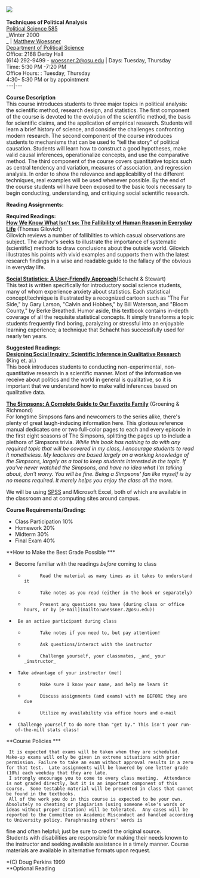   ![](images/mw_mast.jpg)  
---  
**Techniques of Political Analysis**  
[Political Science 585](index.htm)  
_Winter 2000  
_ |  [Matthew Woessner](http://psweb.sbs.ohio-state.edu/grads/mwoessner/)  
[Department of Political Science](http://psweb.sbs.ohio-state.edu/)  
Office: 2168 Derby Hall  
(614) 292-9499 - [woessner.2@osu.edu](mailto:woessner.2@osu.edu) |  Days:
Tuesday, Thursday  
Time: 5:30 PM -7:20 PM  
Office Hours:  :  Tuesday, Thursday  
4:30- 5:30 PM or by appointment  
---|---  
  
**Course Description**  
This course introduces students to three major topics in political analysis:
the scientific method, research design, and statistics. The first component of
the course is devoted to the evolution of the scientific method, the basis for
scientific claims, and the application of empirical research. Students will
learn a brief history of science, and consider the challenges confronting
modern research. The second  component of the course introduces students to
mechanisms that can be used to "tell the story" of political causation.
Students will learn how to construct a good hypotheses, make valid causal
inferences, operationalize concepts, and use the comparative method.  The
third component of the course covers quantitative topics such as central
tendency and variation, measures of association, and regression analysis.  In
order to show the relevance and applicability of the different techniques,
real examples will be used whenever possible.  By the end of the course
students will have been exposed to the basic tools necessary to begin
conducting, understanding, and critiquing social scientific research.

**Reading Assignments:**

**Required Readings:**  
**[How We Know What Isn't so: The Fallibility of Human Reason in Everyday
Life](http://shop.barnesandnoble.com/booksearch/isbnInquiry.asp?userid=2O0HU4I46A&mscssid=6GA7229GDXS12LS100CGND08M7HQ0FE6&pcount=0&srefer=&isbn=0029117062)**
(Thomas Gilovich)  
Gilovich reviews a number of fallibilties to which casual observations are
subject. The author's seeks to illustrate the importance of systematic
(scientific) methods to draw conclusions about the outside world. Gilovich
illustrates his points with vivid examples and supports them with the latest
research findings in a wise and readable guide to the fallacy of the obvious
in everyday life.

[**Social Statistics: A User-Friendly
Approach**](http://vig.abacon.com/catalog/abbooks/0,2371,0205140041,00.html)(Schacht
& Stewart)  
This text is written specifically for introductory social science students,
many of whom experience anxiety about statistics. Each statistical
concept/technique is illustrated by a recognized cartoon such as "The Far
Side," by Gary Larson, "Calvin and Hobbes," by Bill Waterson, and "Bloom
County," by Berke Breathed. Humor aside, this textbook contains in-depth
coverage of all the requisite statistical concepts. It simply transforms a
topic students frequently find boring, paralyzing or stressful into an
enjoyable learning experience; a technique that Schacht has successfully used
for nearly ten years.  

**Suggested Readings:**  
**[Designing Social Inquiry: Scientific Inference in Qualitative
Research](http://shop.barnesandnoble.com/booksearch/isbnInquiry.asp?userid=2O0HU4I46A&mscssid=6GA7229GDXS12LS100CGND08M7HQ0FE6&pcount=0&srefer=&isbn=0691034710)**
(King et. al.)  
This book introduces students to conducting non-experimental, non-quantitative
research in a scientific manner.  Most of the information we receive about
politics and the world in general is qualitative, so it is important that we
understand how to make valid inferences based on qualitative data.

**[The Simpsons: A Complete Guide to Our Favorite
Family](http://shop.barnesandnoble.com/booksearch/isbnInquiry.asp?userid=3M9MOGI42N&mscssid=6GA7229GDXS12LS100CGND08M7HQ0FE6&pcount=0&srefer=&salesurl=Rbn.com/&isbn=0060952520)**
(Groening  & Richmond)  
For longtime Simpsons fans and newcomers to the series alike, there's plenty
of great laugh-inducing information here. This glorious reference manual
dedicates one or two full-color pages to each and every episode in the first
eight seasons of The Simpsons, splitting the pages up to include a plethora of
Simpsons trivia. _While this book has nothing to do with any required topic
that will be covered in my class, I encourage students to read it nonetheless.
My leactures are based largely on a working knowledge of the Simpsons, largely
as a tool to keep students interested in the topic. If you've never watched
the Simpsons, and have no idea what I'm talking about, don't worry. You will
be fine. Being a Simpsons' fan like myself is by no means required. It merely
helps you enjoy the class all the more._

We will be using [SPSS](http://www.spss.com/) and Microsoft Excel, both of
which are available in the classroom and at computing sites around campus.  


**Course Requirements/Grading:**

  * Class Participation 10%
  * Homework 20%
  * Midterm 30%
  * Final Exam 40%

  
**How to Make the Best Grade Possible ***

  * Become familiar with the readings _before_ coming to class  
    *           Read the material as many times as it takes to understand it 
    *           Take notes as you read (either in the book or separately) 
    *           Present any questions you have (during class or office hours, or by [e-mail](mailto:woessner.2@osu.edu)) 
  *      Be an active participant during class 
    *           Take notes if you need to, but pay attention! 
    *           Ask questions/interact with the instructor 
    *           Challenge yourself, your classmates, _and_ your _instructor_  
  *      Take advantage of your instructor (me!) 
    *           Make sure I know your name, and help me learn it 
    *           Discuss assignments (and exams) with me BEFORE they are due 
    *           Utilize my availability via office hours and e-mail 
  *      Challenge yourself to do more than "get by." This isn't your run-of-the-mill stats class!

  
**Course Policies ***

     It is expected that exams will be taken when they are scheduled. Make-up exams will only be given in extreme situations with prior permission. Failure to take an exam without approval results in a zero for that test.  Late assignments will be lowered by one letter grade (10%) each weekday that they are late.    
     I strongly encourage you to come to every class meeting.  Attendance is not graded directly, but it is an important component of this course.  Some testable material will be presented in class that cannot be found in the textbooks.    
     All of the work you do in this course is expected to be your own. Absolutely no cheating or plagiarism (using someone else's words or ideas without proper citation) will be tolerated.  Any cases will be reported to the Committee on Academic Misconduct and handled according to University policy. Paraphrasing others' words is   
fine and often helpful; just be sure to credit the original source.  
     Students with disabilities are responsible for making their needs known to the instructor and seeking available assistance in a timely manner. Course materials are available in alternative formats upon request.    
    


*(C) Doug Perkins 1999   
**Optional Reading

